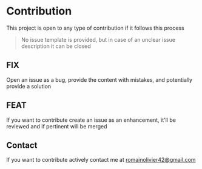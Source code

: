 # Contribution

This project is open to any type of contribution if it follows this process

> No issue template is provided, but in case of an unclear issue description it can be closed

## FIX

Open an issue as a bug, provide the content with mistakes, and potentially provide a solution

## FEAT

If you want to contribute create an issue as an enhancement, it'll be reviewed and if pertinent will
be merged

## Contact

If you want to contribute actively contact me at romainolivier42@gmail.com

